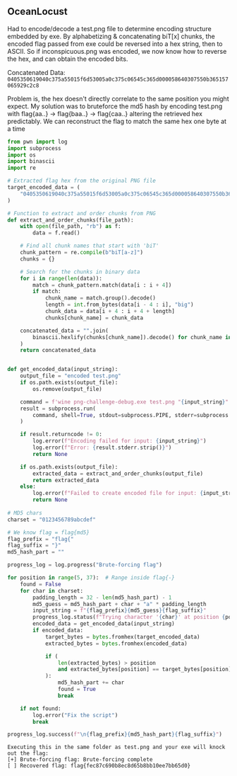 ## OceanLocust
Had to encode/decode a test.png file to determine encoding structure embedded by exe. By alphabetizing & concatenating biT[x] chunks, the encoded flag passed from exe could be reversed into a hex string, then to ASCII. So if inconspicuous.png was encoded, we now know how to reverse the hex, and can obtain the encoded bits.

Concatenated Data: `0405350619040c375a55015f6d53005a0c375c06545c365d000058640307550b365157065929c2c8`

Problem is, the hex doesn't directly correlate to the same position you might expect. My solution was to bruteforce the md5 hash by encoding test.png with flag{aa..} -> flag{baa..} -> flag{caa..} altering the retrieved hex predictably. We can reconstruct the flag to match the same hex one byte at a time
```python
from pwn import log
import subprocess
import os
import binascii
import re

# Extracted flag hex from the original PNG file
target_encoded_data = (
    "0405350619040c375a55015f6d53005a0c375c06545c365d000058640307550b365157065929c2c8"
)

# Function to extract and order chunks from PNG
def extract_and_order_chunks(file_path):
    with open(file_path, "rb") as f:
        data = f.read()

    # Find all chunk names that start with 'biT'
    chunk_pattern = re.compile(b"biT[a-z]")
    chunks = {}

    # Search for the chunks in binary data
    for i in range(len(data)):
        match = chunk_pattern.match(data[i : i + 4])
        if match:
            chunk_name = match.group().decode()
            length = int.from_bytes(data[i - 4 : i], "big")
            chunk_data = data[i + 4 : i + 4 + length]
            chunks[chunk_name] = chunk_data

    concatenated_data = "".join(
        binascii.hexlify(chunks[chunk_name]).decode() for chunk_name in sorted(chunks)
    )
    return concatenated_data


def get_encoded_data(input_string):
    output_file = "encoded test.png"
    if os.path.exists(output_file):
        os.remove(output_file)

    command = f'wine png-challenge-debug.exe test.png "{input_string}"'
    result = subprocess.run(
        command, shell=True, stdout=subprocess.PIPE, stderr=subprocess.PIPE, text=True
    )

    if result.returncode != 0:
        log.error(f"Encoding failed for input: {input_string}")
        log.error(f"Error: {result.stderr.strip()}")
        return None

    if os.path.exists(output_file):
        extracted_data = extract_and_order_chunks(output_file)
        return extracted_data
    else:
        log.error(f"Failed to create encoded file for input: {input_string}")
        return None
        
# MD5 chars
charset = "0123456789abcdef"

# We know flag = flag{md5}
flag_prefix = "flag{"
flag_suffix = "}"
md5_hash_part = ""

progress_log = log.progress("Brute-forcing flag")

for position in range(5, 37):  # Range inside flag{-}
    found = False
    for char in charset:
        padding_length = 32 - len(md5_hash_part) - 1
        md5_guess = md5_hash_part + char + "a" * padding_length
        input_string = f"{flag_prefix}{md5_guess}{flag_suffix}"
        progress_log.status(f"Trying character '{char}' at position {position}")
        encoded_data = get_encoded_data(input_string)
        if encoded_data:
            target_bytes = bytes.fromhex(target_encoded_data)
            extracted_bytes = bytes.fromhex(encoded_data)

            if (
                len(extracted_bytes) > position
                and extracted_bytes[position] == target_bytes[position]
            ):
                md5_hash_part += char
                found = True
                break

    if not found:
        log.error("Fix the script")
        break

progress_log.success(f"\n{flag_prefix}{md5_hash_part}{flag_suffix}")
```
```
Executing this in the same folder as test.png and your exe will knock out the flag:
[+] Brute-forcing flag: Brute-forcing complete
[ ] Recovered flag: flag{fec87c690b8ec8d65b8bb10ee7bb65d0}
```

